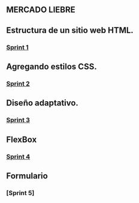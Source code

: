  ## MERCADO LIEBRE

## Estructura de un sitio web HTML.
### [Sprint 1](https://github.com/FloraSoledad/mercado_Liebre/tree/master)

## Agregando estilos CSS.
### [Sprint 2](https://github.com/FloraSoledad/mercado_Liebre/tree/estilos)

## Diseño adaptativo.
### [Sprint 3](https://github.com/FloraSoledad/mercado_Liebre/tree/disenio/public)

## FlexBox
### [Sprint 4](https://github.com/FloraSoledad/mercado_Liebre/tree/flexbox)

## Formulario
### [Sprint 5]